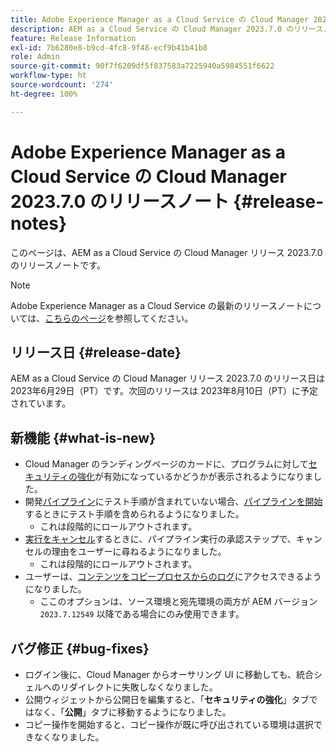 ```yaml
---
title: Adobe Experience Manager as a Cloud Service の Cloud Manager 2023.7.0 のリリースノート
description: AEM as a Cloud Service の Cloud Manager 2023.7.0 のリリースノートです。
feature: Release Information
exl-id: 7b6280e8-b9cd-4fc8-9f48-ecf9b41b41b8
role: Admin
source-git-commit: 90f7f6209df5f837583a7225940a5984551f6622
workflow-type: ht
source-wordcount: '274'
ht-degree: 100%

---
```


# Adobe Experience Manager as a Cloud Service の Cloud Manager 2023.7.0 のリリースノート {#release-notes}

このページは、AEM as a Cloud Service の Cloud Manager リリース 2023.7.0 のリリースノートです。

>[!NOTE]
>
>Adobe Experience Manager as a Cloud Service の最新のリリースノートについては、[こちらのページ](/help/release-notes/release-notes-cloud/release-notes-current.md)を参照してください。

## リリース日 {#release-date}

AEM as a Cloud Service の Cloud Manager リリース 2023.7.0 のリリース日は 2023年6月29日（PT）です。次回のリリースは 2023年8月10日（PT）に予定されています。

## 新機能 {#what-is-new}

* Cloud Manager のランディングページのカードに、プログラムに対して[セキュリティの強化](/help/implementing/cloud-manager/getting-access-to-aem-in-cloud/creating-production-programs.md)が有効になっているかどうかが表示されるようになりました。
* 開発[パイプライン](/help/implementing/cloud-manager/configuring-pipelines/introduction-ci-cd-pipelines.md)にテスト手順が含まれていない場合、[パイプラインを開始](/help/implementing/cloud-manager/configuring-pipelines/managing-pipelines.md#running-pipelines)するときにテスト手順を含められるようになりました。
   * これは段階的にロールアウトされます。
* [実行をキャンセル](/help/implementing/cloud-manager/configuring-pipelines/managing-pipelines.md#view-details)するときに、パイプライン実行の承認ステップで、キャンセルの理由をユーザーに尋ねるようになりました。
   * これは段階的にロールアウトされます。
* ユーザーは、[コンテンツをコピープロセスからのログ](/help/implementing/developing/tools/content-copy.md#accessing-logs)にアクセスできるようになりました。
   * ここのオプションは、ソース環境と宛先環境の両方が AEM バージョン `2023.7.12549` 以降である場合にのみ使用できます。

## バグ修正 {#bug-fixes}

* ログイン後に、Cloud Manager からオーサリング UI に移動しても、統合シェルへのリダイレクトに失敗しなくなりました。
* 公開ウィジェットから公開日を編集すると、「**セキュリティの強化**」タブではなく、「**公開**」タブに移動するようになりました。
* コピー操作を開始すると、コピー操作が既に呼び出されている環境は選択できなくなりました。

